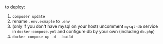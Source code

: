 to deploy:
1. `composer update`
2. rename `.env.exmaple` to `.env`
3. (only if you don't have mysql on your host) uncomment `mysql-db` service in `docker-compose.yml` and configure db by your own (including `db.php`)
4. `docker compose up -d --build`